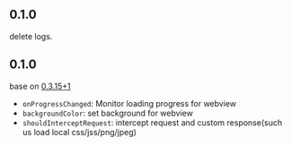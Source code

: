 ## 0.1.0

delete logs.

## 0.1.0

base on [0.3.15+1](https://pub.dev/packages/webview_flutter/versions/0.3.15+1)
- `onProgressChanged`: Monitor loading progress for webview
- `backgroundColor`: set background for webview
- `shouldInterceptRequest`: intercept request and custom response(such us load local css/jss/png/jpeg)
